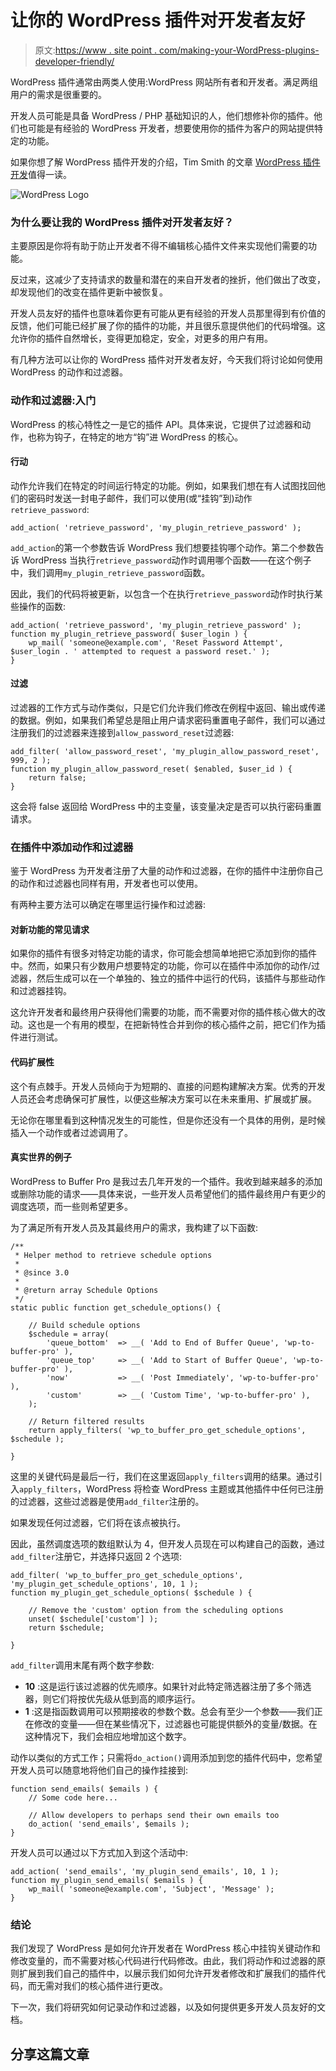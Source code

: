 # 让你的 WordPress 插件对开发者友好

> 原文:[https://www . site point . com/making-your-WordPress-plugins-developer-friendly/](https://www.sitepoint.com/making-your-wordpress-plugins-developer-friendly/)

WordPress 插件通常由两类人使用:WordPress 网站所有者和开发者。满足两组用户的需求是很重要的。

开发人员可能是具备 WordPress / PHP 基础知识的人，他们想修补你的插件。他们也可能是有经验的 WordPress 开发者，想要使用你的插件为客户的网站提供特定的功能。

如果你想了解 WordPress 插件开发的介绍，Tim Smith 的文章 [WordPress 插件开发](https://www.sitepoint.com/wordpress-plugin-development/)值得一读。

![WordPress Logo](../Images/7c81df121ce03113683306b6ad807c97.png)

### 为什么要让我的 WordPress 插件对开发者友好？

主要原因是你将有助于防止开发者不得不编辑核心插件文件来实现他们需要的功能。

反过来，这减少了支持请求的数量和潜在的来自开发者的挫折，他们做出了改变，却发现他们的改变在插件更新中被恢复。

开发人员友好的插件也意味着你更有可能从更有经验的开发人员那里得到有价值的反馈，他们可能已经扩展了你的插件的功能，并且很乐意提供他们的代码增强。这允许你的插件自然增长，变得更加稳定，安全，对更多的用户有用。

有几种方法可以让你的 WordPress 插件对开发者友好，今天我们将讨论如何使用 WordPress 的动作和过滤器。

### 动作和过滤器:入门

WordPress 的核心特性之一是它的插件 API。具体来说，它提供了过滤器和动作，也称为钩子，在特定的地方“钩”进 WordPress 的核心。

#### 行动

动作允许我们在特定的时间运行特定的功能。例如，如果我们想在有人试图找回他们的密码时发送一封电子邮件，我们可以使用(或“挂钩”到)动作`retrieve_password`:

```
add_action( 'retrieve_password', 'my_plugin_retrieve_password' );
```

`add_action`的第一个参数告诉 WordPress 我们想要挂钩哪个动作。第二个参数告诉 WordPress 当执行`retrieve_password`动作时调用哪个函数——在这个例子中，我们调用`my_plugin_retrieve_password`函数。

因此，我们的代码将被更新，以包含一个在执行`retrieve_password`动作时执行某些操作的函数:

```
add_action( 'retrieve_password', 'my_plugin_retrieve_password' );
function my_plugin_retrieve_password( $user_login ) {
    wp_mail( 'someone@example.com', 'Reset Password Attempt', $user_login . ' attempted to request a password reset.' );
}
```

#### 过滤

过滤器的工作方式与动作类似，只是它们允许我们修改在例程中返回、输出或传递的数据。例如，如果我们希望总是阻止用户请求密码重置电子邮件，我们可以通过注册我们的过滤器来连接到`allow_password_reset`过滤器:

```
add_filter( 'allow_password_reset', 'my_plugin_allow_password_reset', 999, 2 );
function my_plugin_allow_password_reset( $enabled, $user_id ) {
    return false;
}
```

这会将 false 返回给 WordPress 中的主变量，该变量决定是否可以执行密码重置请求。

### 在插件中添加动作和过滤器

鉴于 WordPress 为开发者注册了大量的动作和过滤器，在你的插件中注册你自己的动作和过滤器也同样有用，开发者也可以使用。

有两种主要方法可以确定在哪里运行操作和过滤器:

#### 对新功能的常见请求

如果你的插件有很多对特定功能的请求，你可能会想简单地把它添加到你的插件中。然而，如果只有少数用户想要特定的功能，你可以在插件中添加你的动作/过滤器，然后生成可以在一个单独的、独立的插件中运行的代码，该插件与那些动作和过滤器挂钩。

这允许开发者和最终用户获得他们需要的功能，而不需要对你的插件核心做大的改动。这也是一个有用的模型，在把新特性合并到你的核心插件之前，把它们作为插件进行测试。

#### 代码扩展性

这个有点棘手。开发人员倾向于为短期的、直接的问题构建解决方案。优秀的开发人员还会考虑确保可扩展性，以便这些解决方案可以在未来重用、扩展或扩展。

无论你在哪里看到这种情况发生的可能性，但是你还没有一个具体的用例，是时候插入一个动作或者过滤调用了。

#### 真实世界的例子

WordPress to Buffer Pro 是我过去几年开发的一个插件。我收到越来越多的添加或删除功能的请求——具体来说，一些开发人员希望他们的插件最终用户有更少的调度选项，而一些则希望更多。

为了满足所有开发人员及其最终用户的需求，我构建了以下函数:

```
/**
 * Helper method to retrieve schedule options
 *
 * @since 3.0
 *
 * @return array Schedule Options
 */
static public function get_schedule_options() {

    // Build schedule options
    $schedule = array(
        'queue_bottom'  => __( 'Add to End of Buffer Queue', 'wp-to-buffer-pro' ),
        'queue_top'     => __( 'Add to Start of Buffer Queue', 'wp-to-buffer-pro' ),
        'now'           => __( 'Post Immediately', 'wp-to-buffer-pro' ),
        'custom'        => __( 'Custom Time', 'wp-to-buffer-pro' ),
    );

    // Return filtered results
    return apply_filters( 'wp_to_buffer_pro_get_schedule_options', $schedule );

}
```

这里的关键代码是最后一行，我们在这里返回`apply_filters`调用的结果。通过引入`apply_filters`，WordPress 将检查 WordPress 主题或其他插件中任何已注册的过滤器，这些过滤器是使用`add_filter`注册的。

如果发现任何过滤器，它们将在该点被执行。

因此，虽然调度选项的数组默认为 4，但开发人员现在可以构建自己的函数，通过`add_filter`注册它，并选择只返回 2 个选项:

```
add_filter( 'wp_to_buffer_pro_get_schedule_options', 'my_plugin_get_schedule_options', 10, 1 );
function my_plugin_get_schedule_options( $schedule ) {

    // Remove the 'custom' option from the scheduling options
    unset( $schedule['custom'] );
    return $schedule;

}
```

`add_filter`调用末尾有两个数字参数:

*   **10** :这是运行该过滤器的优先顺序。如果针对此特定筛选器注册了多个筛选器，则它们将按优先级从低到高的顺序运行。
*   **1** :这是指函数调用可以预期接收的参数个数。总会有至少一个参数——我们正在修改的变量——但在某些情况下，过滤器也可能提供额外的变量/数据。在这种情况下，我们会相应地增加这个数字。

动作以类似的方式工作；只需将`do_action()`调用添加到您的插件代码中，您希望开发人员可以随意地将他们自己的操作挂接到:

```
function send_emails( $emails ) {
    // Some code here...

    // Allow developers to perhaps send their own emails too
    do_action( 'send_emails', $emails );
}
```

开发人员可以通过以下方式加入到这个活动中:

```
add_action( 'send_emails', 'my_plugin_send_emails', 10, 1 );
function my_plugin_send_emails( $emails ) {
    wp_mail( 'someone@example.com', 'Subject', 'Message' );
}
```

### 结论

我们发现了 WordPress 是如何允许开发者在 WordPress 核心中挂钩关键动作和修改变量的，而不需要对核心代码进行代码修改。由此，我们将动作和过滤器的原则扩展到我们自己的插件中，以展示我们如何允许开发者修改和扩展我们的插件代码，而无需对我们的核心插件进行更改。

下一次，我们将研究如何记录动作和过滤器，以及如何提供更多开发人员友好的文档。

## 分享这篇文章